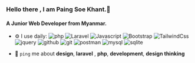### Hello there , I am Paing Soe Khant.👋

#### A Junior Web Developer from Myanmar.

- ⚙️ I use daily:
![php](https://www.vectorlogo.zone/logos/php/php-vertical.svg)
  ![Laravel](https://www.vectorlogo.zone/logos/laravel/laravel-ar21.svg)
 ![Javascript](https://www.vectorlogo.zone/logos/javascript/javascript-horizontal.svg)
  ![Bootstrap](https://www.vectorlogo.zone/logos/getbootstrap/getbootstrap-ar21.svg)
  ![TailwindCss](https://www.vectorlogo.zone/logos/tailwindcss/tailwindcss-ar21.svg)
 ![jquery](https://www.vectorlogo.zone/logos/jquery/jquery-horizontal.svg)
 ![github](https://www.vectorlogo.zone/logos/github/github-ar21.svg)
 ![git](https://www.vectorlogo.zone/logos/git-scm/git-scm-ar21.svg)
 ![postman](https://www.vectorlogo.zone/logos/getpostman/getpostman-ar21.svg)
 ![mysql](https://www.vectorlogo.zone/logos/mysql/mysql-horizontal.svg)
 ![sqlite](https://www.vectorlogo.zone/logos/sqlite/sqlite-ar21.svg)

- 💬 `ping` me about **design**, **laravel** , **php**, **development**, **design thinking**
